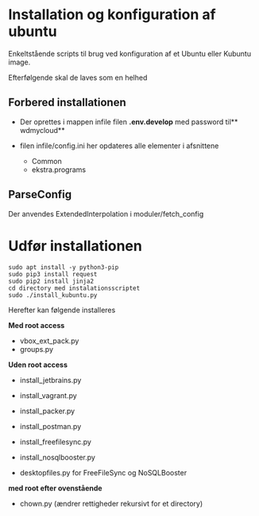 # Installation og konfiguration af ubuntu

Enkeltstående scripts til brug ved konfiguration af et Ubuntu eller Kubuntu image.

Efterfølgende skal de laves som en helhed

## Forbered installationen

- Der oprettes i mappen infile filen **.env.develop** med password til** wdmycloud**
- filen infile/config.ini her opdateres alle elementer i afsnittene 

    - Common
    - ekstra.programs

## ParseConfig

Der anvendes ExtendedInterpolation i moduler/fetch_config

# Udfør installationen

    sudo apt install -y python3-pip
    sudo pip3 install request
    sudo pip2 install jinja2
    cd directory med instalationsscriptet
    sudo ./install_kubuntu.py
    
Herefter kan følgende installeres  

**Med root access**

- vbox_ext_pack.py 
- groups.py


**Uden root access**

- install_jetbrains.py
- install_vagrant.py
- install_packer.py
- install_postman.py
- install_freefilesync.py
- install_nosqlbooster.py

- desktopfiles.py for FreeFileSync og NoSQLBooster

**med root efter ovenstående**
- chown.py (ændrer rettigheder rekursivt for et directory)
